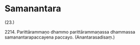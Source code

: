 # Samanantara

(23.)

2214\. Parittārammaṇo dhammo parittārammaṇassa dhammassa samanantarapaccayena paccayo. (Anantarasadisaṃ.)
